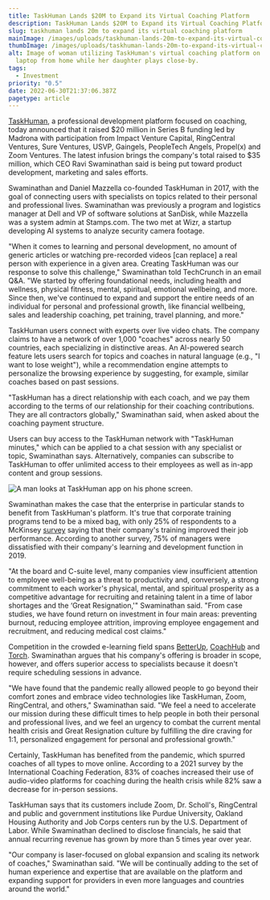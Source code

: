 ```yaml
---
title: TaskHuman Lands $20M to Expand its Virtual Coaching Platform
description: TaskHuman Lands $20M to Expand its Virtual Coaching Platform
slug: taskhuman lands 20m to expand its virtual coaching platform
mainImage: /images/uploads/taskhuman-lands-20m-to-expand-its-virtual-coaching-platform-featured.jpg
thumbImage: /images/uploads/taskhuman-lands-20m-to-expand-its-virtual-coaching-platform-thumb.jpg
alt: Image of woman utilizing TaskHuman's virtual coaching platform on her
  laptop from home while her daughter plays close-by.
tags:
  - Investment
priority: "0.5"
date: 2022-06-30T21:37:06.387Z
pagetype: article
---
```

[TaskHuman](http://taskhuman.com/), a professional development platform focused on coaching, today announced that it raised $20 million in Series B funding led by Madrona with participation from Impact Venture Capital, RingCentral Ventures, Sure Ventures, USVP, Gaingels, PeopleTech Angels, Propel(x) and Zoom Ventures. The latest infusion brings the company's total raised to $35 million, which CEO Ravi Swaminathan said is being put toward product development, marketing and sales efforts.

Swaminathan and Daniel Mazzella co-founded TaskHuman in 2017, with the goal of connecting users with specialists on topics related to their personal and professional lives. Swaminathan was previously a program and logistics manager at Dell and VP of software solutions at SanDisk, while Mazzella was a system admin at Stamps.com. The two met at Wizr, a startup developing AI systems to analyze security camera footage.

"When it comes to learning and personal development, no amount of generic articles or watching pre-recorded videos \[can replace] a real person with experience in a given area. Creating TaskHuman was our response to solve this challenge," Swaminathan told TechCrunch in an email Q&A. "We started by offering foundational needs, including health and wellness, physical fitness, mental, spiritual, emotional wellbeing, and more. Since then, we've continued to expand and support the entire needs of an individual for personal and professional growth, like financial wellbeing, sales and leadership coaching, pet training, travel planning, and more."

TaskHuman users connect with experts over live video chats. The company claims to have a network of over 1,000 "coaches" across nearly 50 countries, each specializing in distinctive areas. An AI-powered search feature lets users search for topics and coaches in natural language (e.g., "I want to lose weight"), while a recommendation engine attempts to personalize the browsing experience by suggesting, for example, similar coaches based on past sessions.

"TaskHuman has a direct relationship with each coach, and we pay them according to the terms of our relationship for their coaching contributions. They are all contractors globally," Swaminathan said, when asked about the coaching payment structure.

Users can buy access to the TaskHuman network with "TaskHuman minutes," which can be applied to a chat session with any specialist or topic, Swaminathan says. Alternatively, companies can subscribe to TaskHuman to offer unlimited access to their employees as well as in-app content and group sessions.

![A man looks at TaskHuman app on his phone screen.](/images/uploads/taskhuman-to-host-live-expert-and-coaching-panel-on-leading-organizations-through-uncertainty-featured.jpg)

Swaminathan makes the case that the enterprise in particular stands to benefit from TaskHuman's platform. It's true that corporate training programs tend to be a mixed bag, with only 25% of respondents to a McKinsey [survey](http://www.mckinsey.com/business-functions/organization/our-insights/getting-more-from-your-training-programs) saying that their company's training improved their job performance. According to another survey, 75% of managers were dissatisfied with their company's learning and development function in 2019.

"At the board and C-suite level, many companies view insufficient attention to employee well-being as a threat to productivity and, conversely, a strong commitment to each worker's physical, mental, and spiritual prosperity as a competitive advantage for recruiting and retaining talent in a time of labor shortages and the ‘Great Resignation,'" Swaminathan said. "From case studies, we have found return on investment in four main areas: preventing burnout, reducing employee attrition, improving employee engagement and recruitment, and reducing medical cost claims."

Competition in the crowded e-learning field spans [BetterUp](https://techcrunch.com/2019/06/12/betterup-raises-103m-to-fast-track-employee-learning-and-development/), [CoachHub](https://techcrunch.com/2022/06/14/coachhubraises-200m-led-by-sofina-and-softbank-vision-fund-2/) and [Torch](https://techcrunch.com/2019/04/03/torch-executive-coaching/). Swaminathan argues that his company's offering is broader in scope, however, and offers superior access to specialists because it doesn't require scheduling sessions in advance.

"We have found that the pandemic really allowed people to go beyond their comfort zones and embrace video technologies like TaskHuman, Zoom, RingCentral, and others," Swaminathan said. "We feel a need to accelerate our mission during these difficult times to help people in both their personal and professional lives, and we feel an urgency to combat the current mental health crisis and Great Resignation culture by fulfilling the dire craving for 1:1, personalized engagement for personal and professional growth."

Certainly, TaskHuman has benefited from the pandemic, which spurred coaches of all types to move online. According to a 2021 survey by the International Coaching Federation, 83% of coaches increased their use of audio-video platforms for coaching during the health crisis while 82% saw a decrease for in-person sessions.

TaskHuman says that its customers include Zoom, Dr. Scholl's, RingCentral and public and government institutions like Purdue University, Oakland Housing Authority and Job Corps centers run by the U.S. Department of Labor. While Swaminathan declined to disclose financials, he said that annual recurring revenue has grown by more than 5 times year over year.

"Our company is laser-focused on global expansion and scaling its network of coaches," Swaminathan said. "We will be continually adding to the set of human experience and expertise that are available on the platform and expanding support for providers in even more languages and countries around the world."